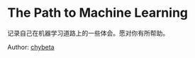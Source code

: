 # The Path to Machine Learning

记录自己在机器学习道路上的一些体会。愿对你有所帮助。

Author: [chybeta](https://chybeta.github.io)

